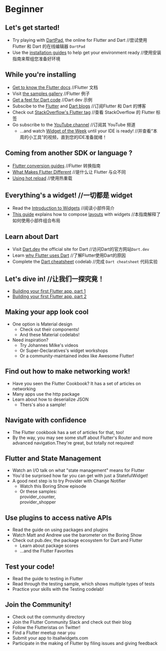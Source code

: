 # Beginner
## Let's get started!
  * Try playing with [DartPad][1], the online for Flutter and Dart        //尝试使用 Flutter 和 Dart 的在线编辑器 `DartPad`
  * Use the [installation guides][2] to help get your environment ready   //使用安装指南来帮组您准备好环境

[1]: https://dartpad.dev/ 
[2]: https://flutter.dev/docs/get-started/install

## While you're installing
  * [Get to know the Flutter docs][3]                                   //Flutter 文档
  * Visit [the samples gallery][4]                                      //Flutter 例子
  * [Get a feel for Dart code][5]                                       //Dart dev 示例
  * Subscibe to the [Flutter][6] and [Dart blogs][7]                    //订阅Flutter 和 Dart 的博客
  * Check out [StackOverflow's Flutter tag][8]                          //查看 StackOverflow 的 Flutter 标签
  * Go subscribe to the [YouTube channel][9]                            //订阅其 YouTube 频道
      * ...and watch [Widget of the Week][10] until your IDE is ready!  //并查看“本周的小工具”的视频，直到您的IDE准备就绪！

[3]: https://flutter.dev/docs
[4]: https://flutter.github.io/samples
[5]: https://dart.dev/samples
[6]: https://medium.com/flutter
[7]: https://medium.com/dartlang
[8]: https://stackoverflow.com/questions/tagged/flutter
[9]: https://youtube.com/flutterdev
[10]: https://www.youtube.com/watch?v=b_sQ9bMltGU&list=PLjxrf2q8roU23XGwz3Km7sQZFTdB996iG


## Coming from another SDK or language ?
  * [Flutter conversion guides][11]      //Flutter 转换指南
  * [What Makes Flutter Different][12]   //是什么让 Flutter 与众不同
  * [Using hot reload][13]               //使用热重载

[11]: https://flutter.dev/docs/get-started/flutter-for/
[12]: https://www.youtube.com/watch?v=l-YO9CmaSUM
[13]: https://flutter.dev/docs/development/tools/hot-reload

## Everything's a widget! //一切都是 widget
  * Read the [Introduction to Widgets][14]                               //阅读小部件简介
  * [This guide][15] explains how to compose [layouts][15] with widgets  //本指南解释了如何使用小部件组合布局

[14]: https://flutter.dev/docs/development/ui/widgets-intro
[15]: https://flutter.dev/docs/development/ui/layout

## Learn about Dart
  * Visit [Dart.dev][16] the official site for Dart  //访问Dart的官方网站`Dart.dev`
  * Learn [why Flutter uses Dart][17]                //了解Flutter使用Dart的原因
  * Complete the [Dart cheatsheet][18] codelab       //完成 `Dart cheatsheet` 代码实验

[16]: https://dart.dev/
[17]: https://hackernoon.com/why-flutter-uses-dart-dd635a054ebf
[18]: https://dart.dev/codelabs/dart-cheatsheet


## Let's dive in! //让我们一探究竟！
  * [Building your first Flutter app, part 1][19]
  * [Building your first Flutter app, part 2][20]

[19]: https://codelabs.developers.google.com/codelabs/first-flutter-app-pt1/#0
[20]: https://codelabs.developers.google.com/codelabs/first-flutter-app-pt2

## Making your app look cool
  * One option is Material design
    * Check out their components!
    * And these Material codelabs!
  * Need inspiration?
    * Try Johannes Milke's videos
    * Or Super-Declaratives's widget workshops
    * Or a community-maintained index like Awesome Flutter!

## Find out how to make networking work!
  * Have you seen the Flutter Cookbook? It has a set of articles on networking
  * Many apps use the http package
  * Learn about how to deserialize JSON
    * Thers's also a sample!

## Navigate with confidence
  * The Flutter cookbook has a set of articles for that, too!
  * By the way, you may see some stuff about Flutter's Router and more advanced navigation.They're great, but totally not required!

## Flutter and State Management
  * Watch an I/O talk on what "state management" means for Flutter
  * You'd be surprised how far you can get with just a StatefulWidget!
  * A good next step is to try Provider with Change Notifier
    * Watch this Boring Show episode
    * Or these samples:  
      provider_counter,  
      provider_shopper
      
## Use plugins to access native APIs
  * Read the guide on using packages and plugins
  * Watch Matt and Andrew use the barometer on the Boring Show
  * Check out pub.dev, the package ecosystem for Dart and Flutter
    * Learn about package scores
    * ...and the Flutter Favorites

## Test your code! 
  * Read the guide to testing in Flutter
  * Read through the testing sample, which shows multiple types of tests
  * Practice your skills with the Testing codelab!

## Join the Community!
  * Check out the community directory
  * Join the Flutter Community Slack and check out their blog
  * Follow the Flutteristas on Twitter!
  * Find a Flutter meetup near you
  * Submit your app to itsallwidgets.com
  * Participate in the making of Flutter by filing issues and giving feedback

  
